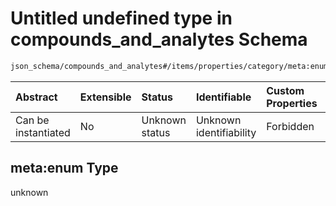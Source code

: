 # Untitled undefined type in compounds\_and\_analytes Schema

```txt
json_schema/compounds_and_analytes#/items/properties/category/meta:enum
```



| Abstract            | Extensible | Status         | Identifiable            | Custom Properties | Additional Properties | Access Restrictions | Defined In                                                                                                    |
| :------------------ | :--------- | :------------- | :---------------------- | :---------------- | :-------------------- | :------------------ | :------------------------------------------------------------------------------------------------------------ |
| Can be instantiated | No         | Unknown status | Unknown identifiability | Forbidden         | Allowed               | none                | [compounds\_and\_analytes.schema.json\*](../../out/compounds_and_analytes.schema.json "open original schema") |

## meta:enum Type

unknown
